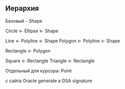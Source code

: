 ## Иерархия

Базовый - Shape

Circle <- Ellipse <- Shape

Line <- Polyline <- Shape
Polygon <- Polyline <- Shape

Rectangle <- Polygon

Square <- Rectangle
Triangle <- Rectangle

Отдельный для курсора: Point

с сайта Oracle
generate a DSA signature